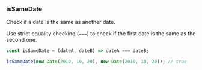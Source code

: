 ### isSameDate

Check if a date is the same as another date.

Use strict equality checking (`===`) to check if the first date is the same as the second one.

```js
const isSameDate = (dateA, dateB) => dateA === dateB;
```

```js
isSameDate(new Date(2010, 10, 20), new Date(2010, 10, 20)); // true
```
